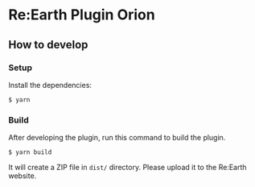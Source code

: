 # Re:Earth Plugin Orion

## How to develop

### Setup

Install the dependencies:

```console
$ yarn
```

### Build

After developing the plugin, run this command to build the plugin.

```console
$ yarn build
```

It will create a ZIP file in `dist/` directory. Please upload it to the Re:Earth website.

